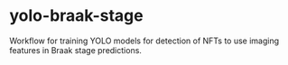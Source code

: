 # yolo-braak-stage
Workflow for training YOLO models for detection of NFTs to use imaging features in Braak stage predictions.

